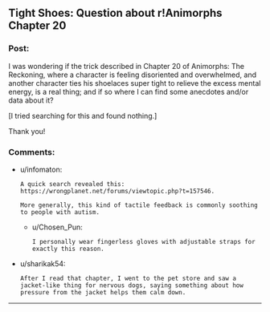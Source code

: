## Tight Shoes: Question about r!Animorphs Chapter 20

### Post:

I was wondering if the trick described in Chapter 20 of Animorphs: The Reckoning, where a character is feeling disoriented and overwhelmed, and another character ties his shoelaces super tight to relieve the excess mental energy, is a real thing; and if so where I can find some anecdotes and/or data about it?

[I tried searching for this and found nothing.]

Thank you!

### Comments:

- u/infomaton:
  ```
  A quick search revealed this: https://wrongplanet.net/forums/viewtopic.php?t=157546.

  More generally, this kind of tactile feedback is commonly soothing to people with autism.
  ```

  - u/Chosen_Pun:
    ```
    I personally wear fingerless gloves with adjustable straps for exactly this reason.
    ```

- u/sharikak54:
  ```
  After I read that chapter, I went to the pet store and saw a jacket-like thing for nervous dogs, saying something about how pressure from the jacket helps them calm down.
  ```

---

